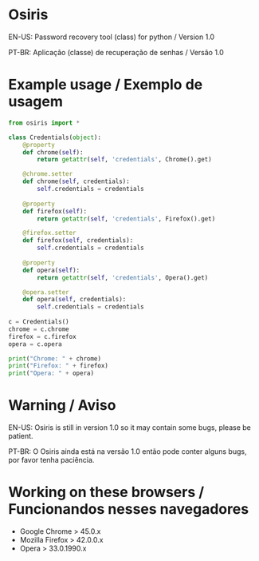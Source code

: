 # Osiris
EN-US:
Password recovery tool (class) for python
 / Version 1.0


PT-BR:
Aplicação (classe) de recuperação de senhas
 / Versão 1.0
# Example usage / Exemplo de usagem
```py
from osiris import *

class Credentials(object):
    @property
    def chrome(self):
        return getattr(self, 'credentials', Chrome().get)

    @chrome.setter
    def chrome(self, credentials):
        self.credentials = credentials
        
    @property
    def firefox(self):
        return getattr(self, 'credentials', Firefox().get)

    @firefox.setter
    def firefox(self, credentials):
        self.credentials = credentials
        
    @property
    def opera(self):
        return getattr(self, 'credentials', Opera().get)

    @opera.setter
    def opera(self, credentials):
        self.credentials = credentials
        
c = Credentials()
chrome = c.chrome
firefox = c.firefox
opera = c.opera

print("Chrome: " + chrome)
print("Firefox: " + firefox)
print("Opera: " + opera)
```
# Warning / Aviso
EN-US:
Osiris is still in version 1.0 so it may contain some bugs, please be patient.


PT-BR:
O Osiris ainda está na versão 1.0 então pode conter alguns bugs, por favor tenha paciência.
# Working on these browsers / Funcionandos nesses navegadores
* Google Chrome   > 45.0.x
* Mozilla Firefox > 42.0.0.x
* Opera           > 33.0.1990.x
